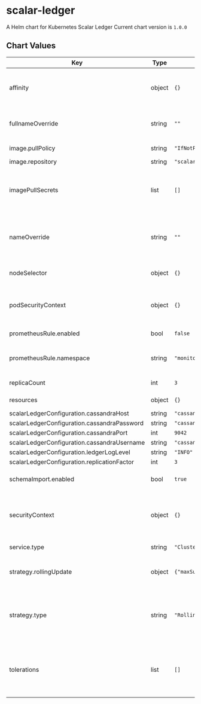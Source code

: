 scalar-ledger
=============
A Helm chart for Kubernetes Scalar Ledger
Current chart version is `1.0.0`

## Chart Values

| Key | Type | Default | Description |
|-----|------|---------|-------------|
| affinity | object | `{}` | the affinity/anti-affinity feature, greatly expands the types of constraints you can express |
| fullnameOverride | string | `""` | String to fully override scalar-envoy.fullname template |
| image.pullPolicy | string | `"IfNotPresent"` | Specify a imagePullPolicy |
| image.repository | string | `"scalarlabs/scalar-ledger"` | Docker image |
| imagePullSecrets | list | `[]` | Optionally specify an array of imagePullSecrets. Secrets must be manually created in the namespace. |
| nameOverride | string | `""` | String to partially override scalar-envoy.fullname template (will maintain the release name) |
| nodeSelector | object | `{}` | nodeSelector is form of node selection constraint |
| podSecurityContext | object | `{}` | PodSecurityContext holds pod-level security attributes and common container settings |
| prometheusRule.enabled | bool | `false` | enable rules for prometheus |
| prometheusRule.namespace | string | `"monitoring"` | which namespace prometheus is located. by default monitoring |
| replicaCount | int | `3` | number of replicas to deploy |
| resources | object | `{}` | resources allowed to the pod |
| scalarLedgerConfiguration.cassandraHost | string | `"cassandra"` |  |
| scalarLedgerConfiguration.cassandraPassword | string | `"cassandra"` |  |
| scalarLedgerConfiguration.cassandraPort | int | `9042` |  |
| scalarLedgerConfiguration.cassandraUsername | string | `"cassandra"` |  |
| scalarLedgerConfiguration.ledgerLogLevel | string | `"INFO"` |  |
| scalarLedgerConfiguration.replicationFactor | int | `3` |  |
| schemaImport.enabled | bool | `true` | Enabled the Cassandra keyspace job |
| securityContext | object | `{}` | Setting security context at the pod applies those settings to all containers in the pod |
| service.type | string | `"ClusterIP"` | service types in kubernetes |
| strategy.rollingUpdate | object | `{"maxSurge":0,"maxUnavailable":1}` | The number of pods that can be unavailable during the update process |
| strategy.type | string | `"RollingUpdate"` | New pods are added gradually, and old pods are terminated gradually, e.g: Recreate or RollingUpdate |
| tolerations | list | `[]` | Tolerations are applied to pods, and allow (but do not require) the pods to schedule onto nodes with matching taints. |
